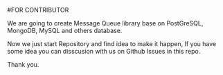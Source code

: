 #FOR CONTRIBUTOR

We are going to create Message Queue library base on PostGreSQL, MongoDB, MySQL and others database.

Now we just start Repository and find idea to make it happen, If you have some idea you can disscusion with us on Github Issues in this repo.

Thank you.

